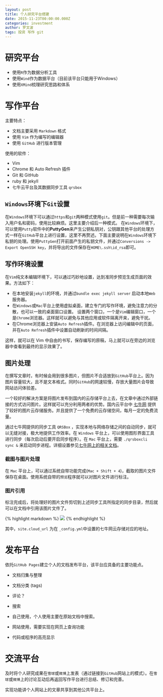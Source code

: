 ```yaml
---
layout: post
title: 个人研究平台搭建
date: 2015-11-23T00:00:00.000Z
categories: investment
author: 罗文波
tags: 投资 写作 git
---
```


# 研究平台

- 使用`R`作为数据分析工具
- 使用`Wind`作为数据平台（目前该平台只能用于Windows）
- 使用`XMind`梳理研究思路和体系

# 写作平台

主要特点：

- 文档主要采用 `Markdown` 格式
- 使用 `Vim` 作为编写的编辑器
- 使用 `GitHub` 进行版本管理

使用的软件：

- Vim
- Chrome 和 Auto Refresh 插件
- Git 和 GitHub
- ruby 和 jekyll
- 七牛云平台及其数据同步工具 `qrsbox`

## `Windows`环境下`Git`设置

在`Windows`环境下可以通过`https`和`git`两种模式使用`git`。但是前一种需要每次输入用户名和密码，使用比较麻烦。这里主要介绍后一种模式。 在`Windows`环境下，可以使用`Putty`软件中的**PuttyGen**来产生公钥私钥对，公钥跟其他平台的处理方式一样在`GitHub`平台上进行设置，这里不再赘述。下面主要说明在`Windows`环境下私钥的处理。使用`PuttyGen`打开前面产生的私钥文件，并通过`Conversions -> Export OpenSSH key`，并将导出的文件保存在`HOME\.ssh\id_rsa`即可。

## 写作环境设置

在`Vim`纯文本编辑环境下，可以通过巧妙地设置，达到准同步预览生成页面的效果。方法如下：

- 在本地安装`jekyll`的环境，并通过`bundle exec jekyll server` 启动本地`Web`服务器。
- 在`Windows`或`Mac`平台上使用虚拟桌面，建立专门的写作环境，避免注意力的分散，也可以一致的桌面窗口设置。 设置两个窗口，一个是`Vim`编辑窗口，一个是`Chrome`浏览器。这样就可以避免与其他应用或软件隔离开来，避免干扰。
- 在Chrome浏览器上安装`Auto Refresh`插件。在浏览器上访问编辑中的页面，并在`Auto Refresh`插件中设置自动刷新的时间间隔。

这样，就可以在 Vim 中自由的书写，保存编写的原稿，马上就可以在旁边的浏览器中查看到最终的显示效果了。

## 图片处理

在撰写文章时，有时候会用到很多图片，但图片不合适放到`GitHub`平台上。因为图片容量较大，且不是文本格式。同时`GitHub`的网速较慢，存放大量图片会导致网站访问体验差。

一个较好的解决方案是将图片发布到国内的云存储平台上去，在文章中通过外部链接的方式访问图片。这样就可以充分利用两者的优势。国内云平台中 [七牛网](http://www.qiniu.com/) 提供了较好的图片云存储服务。并且提供了一个免费的云存储空间，每月一定的免费流量。

通过七牛网提供的同步工具 `QRSBox` ，实现本地与网络存储之间的自动同步，就可以无缝对接，极大地提供工作效率。在 `Windows` 平台上，可以使用图形界面工具进行同步（每次启动后要开启同步程序）。在 `Mac` 平台上，需要 `./qrsboxcli sync &` 来启动同步进程。详细设置参见[七牛网上的相关文档](http://developer.qiniu.com/docs/v6/tools/qrsbox.html)。

### 截图与图片处理

在 `Mac` 平台上，可以通过系统自带功能完成(`Mac + Shift + 4`)，截取的图片文件保存在桌面。使用系统自带的`预览`程序就可以对图片文件进行标注。

### 图片引用

标注完成后，将处理好的图片文件剪切到上述同步工具所指定的同步目录，然后就可以在文档中引用该图片文件了。

{% highlight markdown %} ![]({{site.cloud_url}}/图片文件名称) {% endhighlight %}

其中，`site.cloud_url` 为在 `_config.yml`中设置的七牛网云存储对应的地址。

# 发布平台

依托`GitHub Pages`建立个人的文档发布平台，该平台应具备的主要功能点。

- 文档归集与整理

- 文档分类 (tags)

- 评论？

- 搜索

- 自己使用，个人使用主要在原始文档中搜索。

- 网站使用，需要实现在网页上查询功能

- 代码或程序的高亮显示

# 交流平台

及时将个人研究成果在`雪球`或`微博`上发表（通过链接到`GitHub`网站上的模式）。在`雪球`或`微博`上的讨论互动后再返回写作平台进行总结、修订和完善。

实现功能讲个人网站上的文章共享到其他公共平台上。
